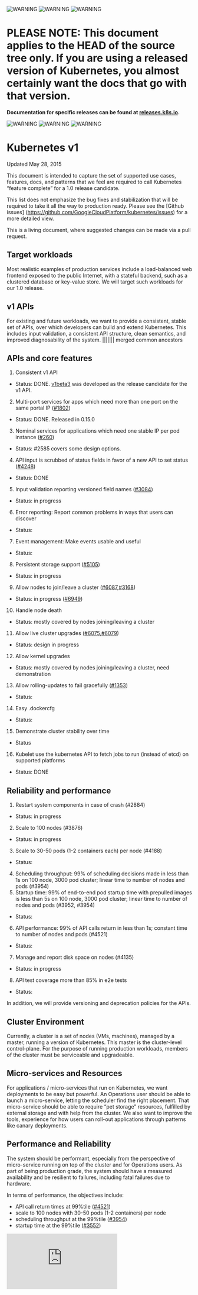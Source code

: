<!-- BEGIN MUNGE: UNVERSIONED_WARNING -->

<!-- BEGIN STRIP_FOR_RELEASE -->

![WARNING](http://kubernetes.io/img/warning.png)
![WARNING](http://kubernetes.io/img/warning.png)
![WARNING](http://kubernetes.io/img/warning.png)

<h1>PLEASE NOTE: This document applies to the HEAD of the source
tree only. If you are using a released version of Kubernetes, you almost
certainly want the docs that go with that version.</h1>

<strong>Documentation for specific releases can be found at
[releases.k8s.io](http://releases.k8s.io).</strong>

![WARNING](http://kubernetes.io/img/warning.png)
![WARNING](http://kubernetes.io/img/warning.png)
![WARNING](http://kubernetes.io/img/warning.png)

<!-- END STRIP_FOR_RELEASE -->

<!-- END MUNGE: UNVERSIONED_WARNING -->
# Kubernetes v1 

Updated May 28, 2015

This document is intended to capture the set of supported use cases, features,
docs, and patterns that we feel are required to call Kubernetes “feature
complete” for a 1.0 release candidate. 

This list does not emphasize the bug fixes and stabilization that will be required to take it all the way to
production ready. Please see the [Github issues] (https://github.com/GoogleCloudPlatform/kubernetes/issues) for a more detailed view. 

This is a living document, where suggested changes can be made via a pull request.

## Target workloads

Most realistic examples of production services include a load-balanced web
frontend exposed to the public Internet, with a stateful backend, such as a
clustered database or key-value store. We will target such workloads for our
1.0 release.

## v1 APIs 
For existing and future workloads, we want to provide a consistent, stable set of APIs, over which developers can build and extend Kubernetes. This includes input validation, a consistent API structure, clean semantics, and improved diagnosability of the system. 
||||||| merged common ancestors
## APIs and core features
1. Consistent v1 API
  - Status: DONE. [v1beta3](http://kubernetesio.blogspot.com/2015/04/introducing-kubernetes-v1beta3.html) was developed as the release candidate for the v1 API.
2. Multi-port services for apps which need more than one port on the same portal IP ([#1802](https://github.com/GoogleCloudPlatform/kubernetes/issues/1802))
  - Status: DONE. Released in 0.15.0
3. Nominal services for applications which need one stable IP per pod instance ([#260](https://github.com/GoogleCloudPlatform/kubernetes/issues/260))
  - Status: #2585 covers some design options.
4. API input is scrubbed of status fields in favor of a new API to set status ([#4248](https://github.com/GoogleCloudPlatform/kubernetes/issues/4248))
  - Status: DONE
5. Input validation reporting versioned field names ([#3084](https://github.com/GoogleCloudPlatform/kubernetes/issues/3084))
  - Status: in progress
6. Error reporting: Report common problems in ways that users can discover
  - Status:
7. Event management: Make events usable and useful
  - Status:
8. Persistent storage support ([#5105](https://github.com/GoogleCloudPlatform/kubernetes/issues/5105))
  - Status: in progress
9. Allow nodes to join/leave a cluster ([#6087](https://github.com/GoogleCloudPlatform/kubernetes/issues/6087),[#3168](https://github.com/GoogleCloudPlatform/kubernetes/issues/3168))
  - Status: in progress ([#6949](https://github.com/GoogleCloudPlatform/kubernetes/pull/6949))
10. Handle node death
  - Status: mostly covered by nodes joining/leaving a cluster
11. Allow live cluster upgrades ([#6075](https://github.com/GoogleCloudPlatform/kubernetes/issues/6075),[#6079](https://github.com/GoogleCloudPlatform/kubernetes/issues/6079))
  - Status: design in progress
12. Allow kernel upgrades
  - Status: mostly covered by nodes joining/leaving a cluster, need demonstration
13. Allow rolling-updates to fail gracefully ([#1353](https://github.com/GoogleCloudPlatform/kubernetes/issues/1353))
  - Status:
14. Easy .dockercfg
  - Status:
15. Demonstrate cluster stability over time
  - Status
16. Kubelet use the kubernetes API to fetch jobs to run (instead of etcd) on supported platforms
  - Status: DONE

## Reliability and performance

1. Restart system components in case of crash (#2884)
  - Status: in progress
2. Scale to 100 nodes (#3876)
  - Status: in progress
3. Scale to 30-50 pods (1-2 containers each) per node (#4188)
  - Status:
4. Scheduling throughput: 99% of scheduling decisions made in less than 1s on 100 node, 3000 pod cluster; linear time to number of nodes and pods (#3954)
5. Startup time: 99% of end-to-end pod startup time with prepulled images is less than 5s on 100 node, 3000 pod cluster; linear time to number of nodes and pods (#3952, #3954)
  - Status:
6. API performance: 99% of API calls return in less than 1s; constant time to number of nodes and pods (#4521)
  - Status:
7. Manage and report disk space on nodes (#4135)
  - Status: in progress
8. API test coverage more than 85% in e2e tests
  - Status:

In addition, we will provide versioning and deprecation policies for the APIs.

## Cluster Environment
Currently, a cluster is a set of nodes (VMs, machines), managed by a master, running a version of Kubernetes. This master is the cluster-level control-plane. For the purpose of running production workloads, members of the cluster must be serviceable and upgradeable.

## Micro-services and Resources
For applications / micro-services that run on Kubernetes, we want deployments to be easy but powerful. An Operations user should be able to launch a micro-service, letting the scheduler find the right placement. That micro-service should be able to require “pet storage” resources, fulfilled by external storage and with help from the cluster. We also want to improve the tools, experience for how users can roll-out applications through patterns like canary deployments. 

## Performance and Reliability
The system should be performant, especially from the perspective of micro-service running on top of the cluster and for Operations users. As part of being production grade, the system should have a measured availability and be resilient to failures, including fatal failures due to hardware. 

In terms of performance, the objectives include:
- API call return times at 99%tile ([#4521](https://github.com/GoogleCloudPlatform/kubernetes/issues/4521))
- scale to 100 nodes with 30-50 pods (1-2 containers) per node
- scheduling throughput at the 99%tile ([#3954](https://github.com/GoogleCloudPlatform/kubernetes/issues/3954))
- startup time at the 99%tile ([#3552](https://github.com/GoogleCloudPlatform/kubernetes/issues/3952))


<!-- BEGIN MUNGE: GENERATED_ANALYTICS -->
[![Analytics](https://kubernetes-site.appspot.com/UA-36037335-10/GitHub/docs/roadmap.md?pixel)]()
<!-- END MUNGE: GENERATED_ANALYTICS -->
